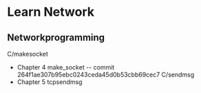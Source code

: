 # Learn Network 

## Networkprogramming
C/makesocket
* Chapter 4 make_socket -- commit 264f1ae307b95ebc0243ceda45d0b53cbb69cec7
C/sendmsg
* Chapter 5 tcpsendmsg